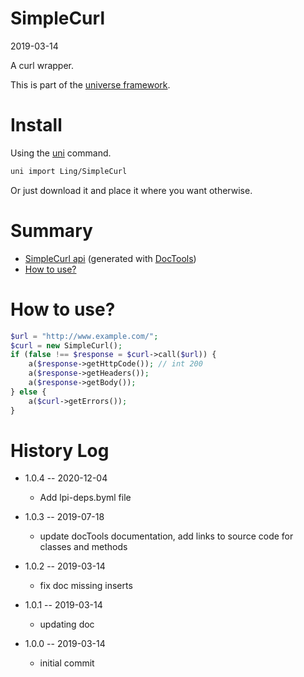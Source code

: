 SimpleCurl
===========
2019-03-14



A curl wrapper.


This is part of the [universe framework](https://github.com/karayabin/universe-snapshot).


Install
==========
Using the [uni](https://github.com/lingtalfi/universe-naive-importer) command.
```bash
uni import Ling/SimpleCurl
```

Or just download it and place it where you want otherwise.






Summary
===========
- [SimpleCurl api](https://github.com/lingtalfi/SimpleCurl/blob/master/doc/api/Ling/SimpleCurl.md) (generated with [DocTools](https://github.com/lingtalfi/DocTools))
- [How to use?](#how-to-use)



How to use?
=============



```php
$url = "http://www.example.com/";
$curl = new SimpleCurl();
if (false !== $response = $curl->call($url)) {
    a($response->getHttpCode()); // int 200
    a($response->getHeaders());
    a($response->getBody());
} else {
    a($curl->getErrors());
}

```






History Log
=============

- 1.0.4 -- 2020-12-04

    - Add lpi-deps.byml file

- 1.0.3 -- 2019-07-18

    - update docTools documentation, add links to source code for classes and methods
    
- 1.0.2 -- 2019-03-14

    - fix doc missing inserts

- 1.0.1 -- 2019-03-14

    - updating doc

- 1.0.0 -- 2019-03-14

    - initial commit